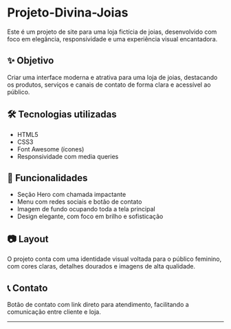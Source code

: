 # Projeto-Divina-Joias

Este é um projeto de site para uma loja fictícia de joias, desenvolvido com foco em elegância, responsividade e uma experiência visual encantadora.

## ✨ Objetivo
Criar uma interface moderna e atrativa para uma loja de joias, destacando os produtos, serviços e canais de contato de forma clara e acessível ao público.

## 🛠 Tecnologias utilizadas
- HTML5
- CSS3
- Font Awesome (ícones)
- Responsividade com media queries

## 🎨 Funcionalidades
- Seção Hero com chamada impactante
- Menu com redes sociais e botão de contato
- Imagem de fundo ocupando toda a tela principal
- Design elegante, com foco em brilho e sofisticação

## 📷 Layout
O projeto conta com uma identidade visual voltada para o público feminino, com cores claras, detalhes dourados e imagens de alta qualidade.

## 📞 Contato
Botão de contato com link direto para atendimento, facilitando a comunicação entre cliente e loja. 

---
